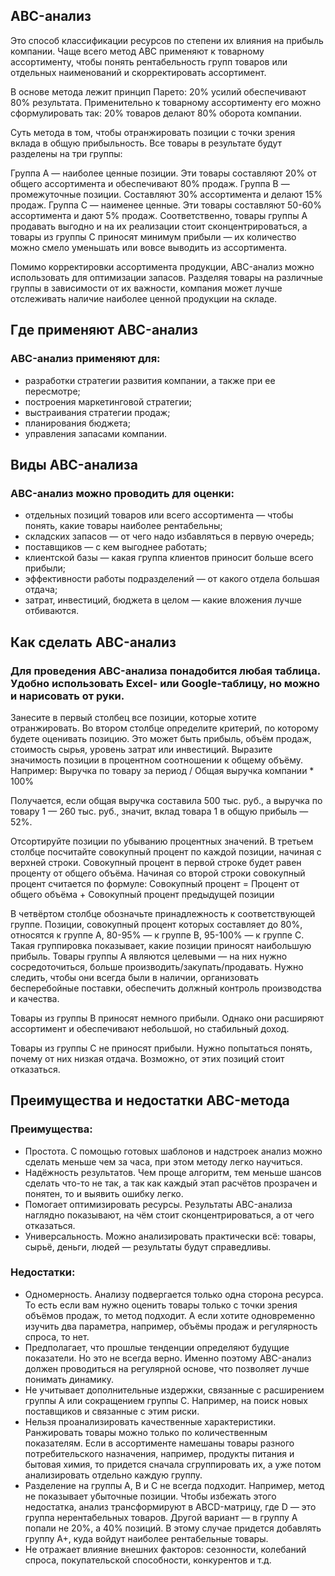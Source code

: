 ## ABC-анализ
Это способ классификации ресурсов по степени их влияния на прибыль компании. Чаще всего метод ABC применяют к товарному ассортименту, чтобы понять рентабельность групп товаров или отдельных наименований и скорректировать ассортимент.

В основе метода лежит принцип Парето: 20% усилий обеспечивают 80% результата. Применительно к товарному ассортименту его можно сформулировать так: 20% товаров делают 80% оборота компании.

Суть метода в том, чтобы отранжировать позиции с точки зрения вклада в общую прибыльность. Все товары в результате будут разделены на три группы:

Группа А — наиболее ценные позиции. Эти товары составляют 20% от общего ассортимента и обеспечивают 80% продаж.
Группа В — промежуточные позиции. Составляют 30% ассортимента и делают 15% продаж.
Группа С — наименее ценные. Эти товары составляют 50-60% ассортимента и дают 5% продаж.
Соответственно, товары группы А продавать выгодно и на их реализации стоит сконцентрироваться, а товары из группы С приносят минимум прибыли — их количество можно смело уменьшать или вовсе выводить из ассортимента.

Помимо корректировки ассортимента продукции, ABC-анализ можно использовать для оптимизации запасов. Разделяя товары на различные группы в зависимости от их важности, компания может лучше отслеживать наличие наиболее ценной продукции на складе.

## Где применяют ABC-анализ
### ABC-анализ применяют для:

* разработки стратегии развития компании, а также при ее пересмотре;
* построения маркетинговой стратегии;
* выстраивания стратегии продаж;
* планирования бюджета;
* управления запасами компании.

## Виды ABC-анализа
  
### ABC-анализ можно проводить для оценки:

* отдельных позиций товаров или всего ассортимента — чтобы понять, какие товары наиболее рентабельны;
* cкладских запасов — от чего надо избавляться в первую очередь;
* поставщиков — с кем выгоднее работать;
* клиентской базы — какая группа клиентов приносит больше всего прибыли;
* эффективности работы подразделений — от какого отдела большая отдача;
* затрат, инвестиций, бюджета в целом — какие вложения лучше отбиваются.

## Как сделать ABC-анализ
### Для проведения ABC-анализа понадобится любая таблица. Удобно использовать Excel- или Google-таблицу, но можно и нарисовать от руки.

Занесите в первый столбец все позиции, которые хотите отранжировать.
Во втором столбце определите критерий, по которому будете оценивать позицию. Это может быть прибыль, объём продаж, стоимость сырья, уровень затрат или инвестиций. Выразите значимость позиции в процентном соотношении к общему объёму. Например:
Выручка по товару за период / Общая выручка компании * 100%

Получается, если общая выручка составила 500 тыс. руб., а выручка по товару 1 — 260 тыс. руб., значит, вклад товара 1 в общую прибыль —  52%.

Отсортируйте позиции по убыванию процентных значений.
В третьем столбце посчитайте совокупный процент по каждой позиции, начиная с верхней строки. Совокупный процент в первой строке будет равен проценту от общего объёма. Начиная со второй строки совокупный процент считается по формуле:
Совокупный процент = Процент от общего объёма + Совокупный процент предыдущей позиции

В четвёртом столбце обозначьте принадлежность к соответствующей группе. Позиции, совокупный процент которых составляет до 80%, относятся к группе А, 80-95% — к группе В, 95-100% — к группе С.
Такая группировка показывает, какие позиции приносят наибольшую прибыль. Товары группы А являются целевыми — на них нужно сосредоточиться, больше производить/закупать/продавать. Нужно следить, чтобы они всегда были в наличии, организовать бесперебойные поставки, обеспечить должный контроль производства и качества.

Товары из группы В приносят немного прибыли. Однако они расширяют ассортимент и обеспечивают небольшой, но стабильный доход.

Товары из группы С не приносят прибыли. Нужно попытаться понять, почему от них низкая отдача. Возможно, от этих позиций стоит отказаться.

## Преимущества и недостатки ABC-метода
### Преимущества:

* Простота. С помощью готовых шаблонов и надстроек анализ можно сделать меньше чем за часа, при этом методу легко научиться.
* Надёжность результатов. Чем проще алгоритм, тем меньше шансов сделать что-то не так, а так как каждый этап расчётов прозрачен и понятен, то и выявить ошибку легко.
* Помогает оптимизировать ресурсы. Результаты ABC-анализа наглядно показывают, на чём стоит сконцентрироваться, а от чего отказаться.
* Универсальность. Можно анализировать практически всё: товары, сырьё, деньги, людей — результаты будут справедливы.
### Недостатки:

* Одномерность. Анализу подвергается только одна сторона ресурса. То есть если вам нужно оценить товары только с точки зрения объёмов продаж, то метод подходит. А если хотите одновременно изучить два параметра, например, объёмы продаж и регулярность спроса, то нет.
* Предполагает, что прошлые тенденции определяют будущие показатели. Но это не всегда верно. Именно поэтому ABC-анализ должен проводиться на регулярной основе, что позволяет лучше понимать динамику.
* Не учитывает дополнительные издержки, связанные с расширением группы A или сокращением группы C. Например, на поиск новых поставщиков и связанные с этим риски.  
* Нельзя проанализировать качественные характеристики. Ранжировать товары можно только по количественным показателям. Если в ассортименте намешаны товары разного потребительского назначения, например, продукты питания и бытовая химия, то придется сначала сгруппировать их, а уже потом анализировать отдельно каждую группу.
* Разделение на группы А, В и С не всегда подходит. Например, метод не показывает убыточные позиции. Чтобы избежать этого недостатка, анализ трансформируют в ABCD-матрицу, где D — это группа нерентабельных товаров. Другой вариант — в группу А попали не 20%, а 40% позиций. В этому случае придется добавлять группу А+, куда войдут наиболее рентабельные товары.
* Не отражает влияние внешних факторов: сезонности, колебаний спроса, покупательской способности, конкурентов и т.д.
